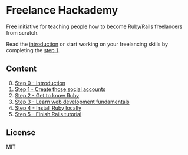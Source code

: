 # Freelance Hackademy

Free initiative for teaching people how to become Ruby/Rails freelancers from scratch.

Read the [introduction](/intro.md) or start working
on your freelancing skills by completing the [step 1](/steps/1.md).

## Content

0. [Step 0 - Introduction](/steps/0.md)
1. [Step 1 - Create those social accounts](/steps/1.md)
2. [Step 2 - Get to know Ruby](/steps/2.md)
3. [Step 3 - Learn web development fundamentals](/steps/3.md)
4. [Step 4 - Install Ruby locally](/steps/4.md)
5. [Step 5 - Finish Rails tutorial](/steps/5.md)

## License

MIT
